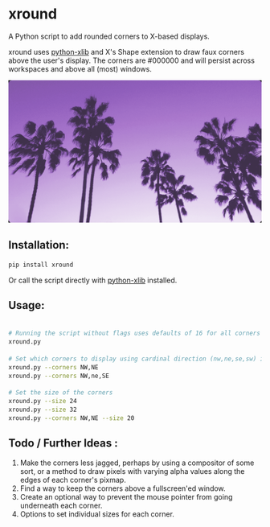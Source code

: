# xround

A Python script to add rounded corners to X-based displays.

xround uses [python-xlib](https://github.com/python-xlib/) and X's Shape extension to draw faux corners above the user's display. The corners are #000000 and will persist across workspaces and above all (most) windows.

![Image](/example.png)

## Installation:

```sh
pip install xround
```

Or call the script directly with [python-xlib](https://github.com/python-xlib/) installed.

## Usage:

```sh

# Running the script without flags uses defaults of 16 for all corners
xround.py

# Set which corners to display using cardinal direction (nw,ne,se,sw) in any order (case insensitive)
xround.py --corners NW,NE
xround.py --corners NW,ne,SE

# Set the size of the corners
xround.py --size 24
xround.py --size 32
xround.py --corners NW,NE --size 20
```

## Todo / Further Ideas :

1. Make the corners less jagged, perhaps by using a compositor of some sort, or a method to draw pixels with varying alpha values along the edges of each corner's pixmap.
1. Find a way to keep the corners above a fullscreen'ed window.
1. Create an optional way to prevent the mouse pointer from going underneath each corner.
1. Options to set individual sizes for each corner.
